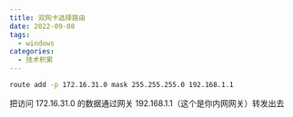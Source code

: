 ```yaml
---
title: 双网卡选择路由
date: 2022-09-08
tags:
  - windows
categories:
  - 技术积累
---
```


```Bash
route add -p 172.16.31.0 mask 255.255.255.0 192.168.1.1
```

把访问 172.16.31.0 的数据通过网关 192.168.1.1（这个是你内网网关）转发出去
